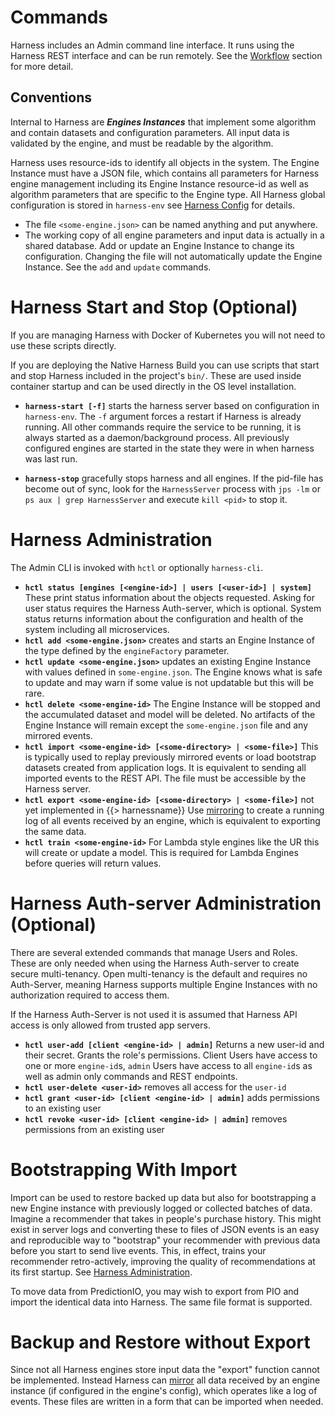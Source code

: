 # Commands

Harness includes an Admin command line interface. It runs using the Harness REST interface and can be run remotely. See the [Workflow](h_workflow) section for more detail.

## Conventions

Internal to Harness are ***Engines Instances*** that implement some algorithm and contain datasets and configuration parameters. All input data is validated by the engine, and must be readable by the algorithm.

Harness uses resource-ids to identify all objects in the system. The Engine Instance must have a JSON file, which contains all parameters for Harness engine management including its Engine Instance resource-id as well as algorithm parameters that are specific to the Engine type. All Harness global configuration is stored in `harness-env` see [Harness Config](harness_config) for details.

 - The file `<some-engine.json>` can be named anything and put anywhere.
 - The working copy of all engine parameters and input data is actually in a shared database. Add or update an Engine Instance to change its configuration. Changing the file will not automatically update the Engine Instance. See the `add` and `update` commands. 

# Harness Start and Stop (Optional)

If you are managing Harness with Docker of Kubernetes you will not need to use these scripts directly.

If you are deploying the Native Harness Build you can use scripts that start and stop Harness included in the project's `bin/`. These are used inside container startup and can be used directly in the OS level installation.

 - **`harness-start [-f]`** starts the harness server based on configuration in `harness-env`. The `-f` argument forces a restart if Harness is already running. All other commands require the service to be running, it is always started as a daemon/background process. All previously configured engines are started in the state they were in when harness was last run.

 - **`harness-stop`** gracefully stops harness and all engines. If the pid-file has become out of sync, look for the `HarnessServer` process with `jps -lm` or `ps aux | grep HarnessServer` and execute `kill <pid>` to stop it.

# Harness Administration

The Admin CLI is invoked with `hctl` or optionally `harness-cli`.

 - **`hctl status [engines [<engine-id>] | users [<user-id>] | system]`** These print status information about the objects requested. Asking for user status requires the Harness Auth-server, which is optional. System status returns information about the configuration and health of the system including all microservices.
 - **`hctl add <some-engine.json>`** creates and starts an Engine Instance of the type defined by the `engineFactory` parameter.
 - **`hctl update <some-engine.json>`** updates an existing Engine Instance with values defined in `some-engine.json`. The Engine knows what is safe to update and may warn if some value is not updatable but this will be rare.
 - **`hctl delete <some-engine-id>`** The Engine Instance will be stopped and the accumulated dataset and model will be deleted. No artifacts of the Engine Instance will remain except the `some-engine.json` file and any mirrored events.
 - **`hctl import <some-engine-id> [<some-directory> | <some-file>]`** This is typically used to replay previously mirrored events or load bootstrap datasets created from application logs. It is equivalent to sending all imported events to the REST API. The file must be accessible by the Harness server.
 - **`hctl export <some-engine-id> [<some-directory> | <some-file>]`** not yet implemented in {{> harnessname}} Use [mirroring](h_mirroring) to create a running log of all events received by an engine, which is equivalent to exporting the same data.
 - **`hctl train <some-engine-id>`** For Lambda style engines like the UR this will create or update a model. This is required for Lambda Engines before queries will return values.

# Harness Auth-server Administration (Optional)

There are several extended commands that manage Users and Roles. These are only needed when using the Harness Auth-server to create secure multi-tenancy. Open multi-tenancy is the default and requires no Auth-Server, meaning Harness supports multiple Engine Instances with no authorization required to access them. 

If the Harness Auth-Server is not used it is assumed that Harness API access is only allowed from trusted app servers.
       
 - **`hctl user-add [client <engine-id> | admin]`** Returns a new user-id and their secret. Grants the role's permissions. Client Users have access to one or more `engine-id`s, `admin` Users have access to all `engine-id`s as well as admin only commands and REST endpoints.
 - **`hctl user-delete <user-id>`** removes all access for the `user-id`
 - **`hctl grant <user-id> [client <engine-id> | admin]`** adds permissions to an existing user
 - **`hctl revoke <user-id> [client <engine-id> | admin]`** removes permissions from an existing user

# Bootstrapping With Import

Import can be used to restore backed up data but also for bootstrapping a new Engine instance with previously logged or collected batches of data. Imagine a recommender that takes in people's purchase history. This might exist in server logs and converting these to files of JSON events is an easy and reproducible way to "bootstrap" your recommender with previous data before you start to send live events. This, in effect, trains your recommender retro-actively, improving the quality of recommendations at its first startup. See [Harness Administration](h_commands#harness-administration).

To move data from PredictionIO, you may wish to export from PIO and import the identical data into Harness. The same file format is supported.

# Backup and Restore without Export

Since not all Harness engines store input data the "export" function cannot be implemented. Instead Harness can [mirror](h_mirroring) all data received by an engine instance (if configured in the engine's config), which operates like a log of events. These files are written in a form that can be imported when needed.
